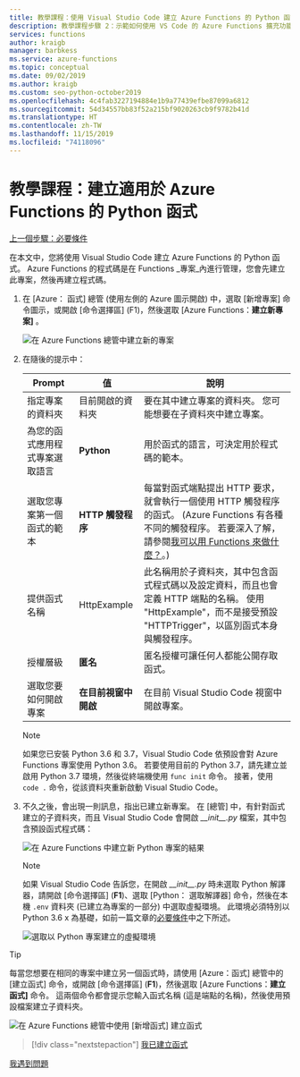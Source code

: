 ```yaml
---
title: 教學課程：使用 Visual Studio Code 建立 Azure Functions 的 Python 函式
description: 教學課程步驟 2：示範如何使用 VS Code 的 Azure Functions 擴充功能。
services: functions
author: kraigb
manager: barbkess
ms.service: azure-functions
ms.topic: conceptual
ms.date: 09/02/2019
ms.author: kraigb
ms.custom: seo-python-october2019
ms.openlocfilehash: 4c4fab3227194884e1b9a77439efbe87099a6812
ms.sourcegitcommit: 54d34557bb83f52a215bf9020263cb9f9782b41d
ms.translationtype: HT
ms.contentlocale: zh-TW
ms.lasthandoff: 11/15/2019
ms.locfileid: "74118096"
---
```

# <a name="tutorial-create-a-python-function-for-azure-functions"></a>教學課程：建立適用於 Azure Functions 的 Python 函式

[上一個步驟：必要條件](tutorial-vs-code-serverless-python-01.md)

在本文中，您將使用 Visual Studio Code 建立 Azure Functions 的 Python 函式。 Azure Functions 的程式碼是在 Functions _專案_內進行管理，您會先建立此專案，然後再建立程式碼。

1. 在 [Azure：  函式] 總管 (使用左側的 Azure 圖示開啟) 中，選取 [新增專案]  命令圖示，或開啟 [命令選擇區] (F1)，然後選取 [Azure Functions：**建立新專案]** 。

    ![在 Azure Functions 總管中建立新的專案](media/tutorial-vs-code-serverless-python/create-a-new-project-in-azure-functions-explorer.png)

1. 在隨後的提示中：

    | Prompt | 值 | 說明 |
    | --- | --- | --- |
    | 指定專案的資料夾 | 目前開啟的資料夾 | 要在其中建立專案的資料夾。 您可能想要在子資料夾中建立專案。 |
    | 為您的函式應用程式專案選取語言 | **Python** | 用於函式的語言，可決定用於程式碼的範本。 |
    | 選取您專案第一個函式的範本 | **HTTP 觸發程序** | 每當對函式端點提出 HTTP 要求，就會執行一個使用 HTTP 觸發程序的函式。 (Azure Functions 有各種不同的觸發程序。 若要深入了解，請參閱[我可以用 Functions 來做什麼？](/azure/azure-functions/functions-overview#what-can-i-do-with-functions)。) |
    | 提供函式名稱 | HttpExample | 此名稱用於子資料夾，其中包含函式程式碼以及設定資料，而且也會定義 HTTP 端點的名稱。 使用 "HttpExample"，而不是接受預設 "HTTPTrigger"，以區別函式本身與觸發程序。 |
    | 授權層級 | **匿名** | 匿名授權可讓任何人都能公開存取函式。 |
    | 選取您要如何開啟專案 | **在目前視窗中開啟** | 在目前 Visual Studio Code 視窗中開啟專案。 |

    > [!NOTE]
    > 如果您已安裝 Python 3.6 和 3.7，Visual Studio Code 依預設會對 Azure Functions 專案使用 Python 3.6。 若要使用目前的 Python 3.7，請先建立並啟用 Python 3.7 環境，然後從終端機使用 `func init` 命令。 接著，使用 `code .` 命令，從該資料夾重新啟動 Visual Studio Code。

1. 不久之後，會出現一則訊息，指出已建立新專案。 在 [總管]  中，有針對函式建立的子資料夾，而且 Visual Studio Code 會開啟 *\_\_init\_\_.py* 檔案，其中包含預設函式程式碼：

    ![在 Azure Functions 中建立新 Python 專案的結果](media/tutorial-vs-code-serverless-python/display-results-of-new-python-project-in-azure-functions.png)

    > [!NOTE]
    > 如果 Visual Studio Code 告訴您，在開啟 *\_\_init\_\_.py* 時未選取 Python 解譯器，請開啟 [命令選擇區] (**F1**)、選取 [Python：  選取解譯器] 命令，然後在本機 `.env` 資料夾 (已建立為專案的一部分) 中選取虛擬環境。 此環境必須特別以 Python 3.6 x 為基礎，如前一篇文章的[必要條件](tutorial-vs-code-serverless-python-01.md#prerequisites)中之下所述。
    >
    > ![選取以 Python 專案建立的虛擬環境](media/tutorial-vs-code-serverless-python/select-virtual-environment-created-with-the-python-project.png)

> [!TIP]
> 每當您想要在相同的專案中建立另一個函式時，請使用 [Azure：函式]  總管中的 [建立函式]  命令，或開啟 [命令選擇區] (**F1**)，然後選取 [Azure Functions：**建立函式]** 命令。 這兩個命令都會提示您輸入函式名稱 (這是端點的名稱)，然後使用預設檔案建立子資料夾。
>
> ![在 Azure Functions 總管中使用 [新增函式] 建立函式](media/tutorial-vs-code-serverless-python/create-new-functions-in-azure-functions-explorer.png)

> [!div class="nextstepaction"]
> [我已建立函式](tutorial-vs-code-serverless-python-03.md)

[我遇到問題](https://www.research.net/r/PWZWZ52?tutorial=vscode-functions-python&step=02-create-function)
